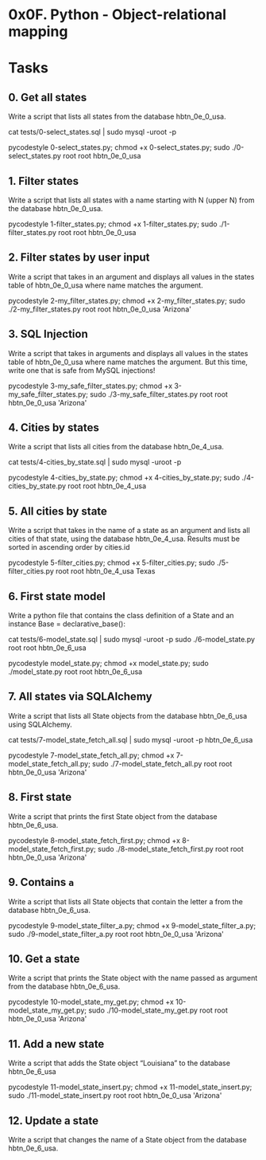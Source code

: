 # 0x0F. Python - Object-relational mapping

# Tasks
## 0. Get all states
Write a script that lists all states from the database hbtn_0e_0_usa.

cat tests/0-select_states.sql | sudo mysql -uroot -p

pycodestyle 0-select_states.py; chmod +x 0-select_states.py; sudo ./0-select_states.py root root hbtn_0e_0_usa

## 1. Filter states
Write a script that lists all states with a name starting with N (upper N) from the database hbtn_0e_0_usa.

pycodestyle 1-filter_states.py; chmod +x 1-filter_states.py; sudo ./1-filter_states.py root root hbtn_0e_0_usa

## 2. Filter states by user input
Write a script that takes in an argument and displays all values in the states table of hbtn_0e_0_usa where name matches the argument.

pycodestyle 2-my_filter_states.py; chmod +x 2-my_filter_states.py; sudo ./2-my_filter_states.py root root hbtn_0e_0_usa 'Arizona'

## 3. SQL Injection
Write a script that takes in arguments and displays all values in the states table of hbtn_0e_0_usa where name matches the argument. But this time, write one that is safe from MySQL injections!

pycodestyle 3-my_safe_filter_states.py; chmod +x 3-my_safe_filter_states.py; sudo ./3-my_safe_filter_states.py root root hbtn_0e_0_usa 'Arizona'

## 4. Cities by states
Write a script that lists all cities from the database hbtn_0e_4_usa.

cat tests/4-cities_by_state.sql | sudo mysql -uroot -p

pycodestyle 4-cities_by_state.py; chmod +x 4-cities_by_state.py; sudo ./4-cities_by_state.py root root hbtn_0e_4_usa

## 5. All cities by state
Write a script that takes in the name of a state as an argument and lists all cities of that state, using the database hbtn_0e_4_usa. Results must be sorted in ascending order by cities.id

pycodestyle 5-filter_cities.py; chmod +x 5-filter_cities.py; sudo ./5-filter_cities.py root root hbtn_0e_4_usa Texas

## 6. First state model
Write a python file that contains the class definition of a State and an instance Base = declarative_base():

cat tests/6-model_state.sql | sudo mysql -uroot -p
sudo ./6-model_state.py root root hbtn_0e_6_usa

pycodestyle model_state.py; chmod +x model_state.py; sudo ./model_state.py root root hbtn_0e_6_usa

## 7. All states via SQLAlchemy
Write a script that lists all State objects from the database hbtn_0e_6_usa using SQLAlchemy.

cat tests/7-model_state_fetch_all.sql | sudo mysql -uroot -p hbtn_0e_6_usa

pycodestyle 7-model_state_fetch_all.py; chmod +x 7-model_state_fetch_all.py; sudo ./7-model_state_fetch_all.py root root hbtn_0e_0_usa 'Arizona'

## 8. First state
Write a script that prints the first State object from the database hbtn_0e_6_usa. 

pycodestyle 8-model_state_fetch_first.py; chmod +x 8-model_state_fetch_first.py; sudo ./8-model_state_fetch_first.py root root hbtn_0e_0_usa 'Arizona'

## 9. Contains `a`
Write a script that lists all State objects that contain the letter a from the database hbtn_0e_6_usa.

pycodestyle 9-model_state_filter_a.py; chmod +x 9-model_state_filter_a.py; sudo ./9-model_state_filter_a.py root root hbtn_0e_0_usa 'Arizona'

## 10. Get a state
Write a script that prints the State object with the name passed as argument from the database hbtn_0e_6_usa.

pycodestyle 10-model_state_my_get.py; chmod +x 10-model_state_my_get.py; sudo ./10-model_state_my_get.py root root hbtn_0e_0_usa 'Arizona'


## 11. Add a new state
Write a script that adds the State object “Louisiana” to the database hbtn_0e_6_usa

pycodestyle 11-model_state_insert.py; chmod +x 11-model_state_insert.py; sudo ./11-model_state_insert.py root root hbtn_0e_0_usa 'Arizona'

## 12. Update a state
Write a script that changes the name of a State object from the database hbtn_0e_6_usa.

















